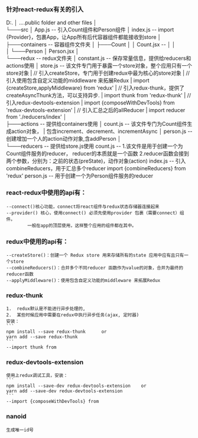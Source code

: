 ### 针对react-redux有关的引入
D:.
│   ....public folder and other files
│       
└───src
    │   App.js -- 引入Count组件和Person组件
    │   index.js -- import {Provider}，包裹App，让App所有后代容器组件都能接收到store
    │   
    ├───containers -- 容器组件文件夹
    │   ├───Count
    │   │       Count.jsx -- 
    │   │       
    │   └───Person
    │           Person.jsx
    │           
    └───redux -- redux文件夹
        │   constant.js -- 保存常量信息，提供给reducers和actions使用
        │   store.js -- 该文件专门用于暴露一个store对象，整个应用只有一个store对象
        |               // 引入createStore，专门用于创建redux中最为核心的store对象
        |               // 引入使用包含自定义功能的middleware 来拓展Redux
        |               import {createStore,applyMiddleware} from 'redux'
        |               // 引入redux-thunk，提供了createAsyncThunk方法，可以支持异步.
        |               import thunk from 'redux-thunk'
        |               // 引入redux-devtools-extension
        |               import {composeWithDevTools} from 'redux-devtools-extension'
        |               // 引入汇总之后的allReducer
        |               import reducer from './reducers/index'
        │   
        ├───actions -- 提供给containers使用
        │       count.js -- 该文件专门为Count组件生成action对象，
        |                       包含increment、decrement、incrementAsync
        │       person.js -- 创建增加一个人的action动作对象,含addPerson
        │       
        └───reducers -- 提供给store.js使用
                count.js -- 1.该文件是用于创建一个为Count组件服务的reducer，
                                reducer的本质就是一个函数
	                        2.reducer函数会接到两个参数，分别为：之前的状态(preState)，动作对象(action)
                index.js -- 引入combineReducers，用于汇总多个reducer
                            import {combineReducers} from 'redux'
                person.js -- 用于创建一个为Person组件服务的reducer
                

### react-redux中使用的api有：
    --connect()核心功能，connect将react组件与redux状态存储器连接起来
    --provider() 核心，使用connect() 必须先使用provider 包裹（需要connect）组件。
            一般在app的顶层使用，这样整个应用的组件都在其中。

### redux中使用的api有：
    --createStore()：创建一个 Redux store 用来存储所有的state 应用中应有且只有一个store
    --combineReducers()：合并多个不同reducer 函数作为value的对象，合并为最终的reducer函数
    --applyMiddleware()：使用包含自定义功能的middleware 来拓展Redux

### redux-thunk
    1.	redux默认是不能进行异步处理的, 
    2.	某些时候应用中需要在redux中执行异步任务(ajax, 定时器)
    安装：
    ```
    npm install --save redux-thunk      or
    yarn add --save redux-thunk
    ```
    --import thunk from
    

### redux-devtools-extension
    使用上redux调试工具，安装：
    ```
    npm install --save-dev redux-devtools-extension    or
    yarn add --save-dev redux-devtools-extension
    ```
    --import {composeWithDevTools} from

### nanoid
    生成唯一id号
    
